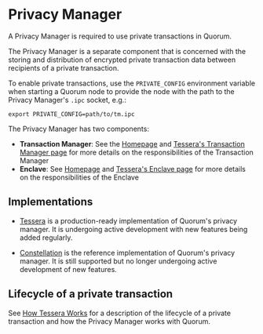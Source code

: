 # Privacy Manager

A Privacy Manager is required to use private transactions in Quorum.

The Privacy Manager is a separate component that is concerned with the storing and distribution of encrypted private transaction data between recipients of a private transaction.

To enable private transactions, use the `PRIVATE_CONFIG` environment variable when starting a Quorum node to provide the node with the path to the Privacy Manager's `.ipc` socket, e.g.:

```shell
export PRIVATE_CONFIG=path/to/tm.ipc
``` 

The Privacy Manager has two components:

* **Transaction Manager**: See the [Homepage](../../#privacy-manager) and [Tessera's Transaction Manager page](../Tessera/Tessera%20Services/Transaction%20Manager) for more details on the responsibilities of the Transaction Manager
* **Enclave**: See [Homepage](../../#privacy-manager) and [Tessera's Enclave page](../Tessera/Tessera%20Services/Enclave) for more details on the responsibilities of the Enclave 

## Implementations
* [Tessera](../Tessera/Tessera) is a production-ready implementation of Quorum's privacy manager.  It is undergoing active development with new features being added regularly.

* [Constellation](../Constellation/Constellation) is the reference implementation of Quorum's privacy manager.  It is still supported but no longer undergoing active development of new features.  

## Lifecycle of a private transaction
See [How Tessera Works](../../Privacy/Tessera/How%20Tessera%20Works) for a description of the lifecycle of a private transaction and how the Privacy Manager works with Quorum.
